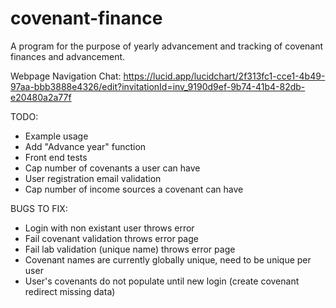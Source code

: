# covenant-finance
A program for the purpose of yearly advancement and tracking of covenant finances and advancement.

Webpage Navigation Chat:
https://lucid.app/lucidchart/2f313fc1-cce1-4b49-97aa-bbb3888e4326/edit?invitationId=inv_9190d9ef-9b74-41b4-82db-e20480a2a77f

TODO:
  * Example usage
  * Add "Advance year" function
  * Front end tests
  * Cap number of covenants a user can have
  * User registration email validation
  * Cap number of income sources a covenant can have

BUGS TO FIX:
  * Login with non existant user throws error
  * Fail covenant validation throws error page
  * Fail lab validation (unique name) throws error page
  * Covenant names are currently globally unique, need to be unique per user
  * User's covenants do not populate until new login (create covenant redirect missing data)
